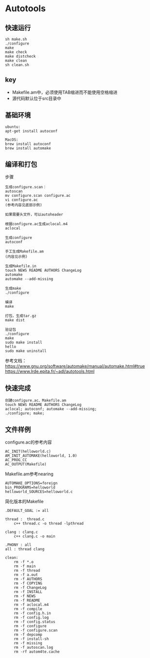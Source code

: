 # Autotools

## 快速运行

```
sh make.sh
./configure
make
make check
make distcheck
make clean
sh clean.sh
```

## key

* Makefile.am中，必须使用TAB缩进而不能使用空格缩进
* 源代码默认位于src目录中

## 基础环境

```
ubuntu:
apt-get install autoconf

MacOS:
brew install autoconf
brew install automake
```

## 编译和打包

步骤
```
生成configure.scan：
autoscan
mv configure.scan configure.ac
vi configure.ac
(参考内容见底部示例)

如果需要头文件，可以autoheader

根据configure.ac生成aclocal.m4
aclocal

生成configure
autoconf

手工生成Makefile.am
(内容见示例)

生成Makefile.in
touch NEWS README AUTHORS ChangeLog
automake
automake --add-missing

生成make
./configure

编译
make

打包，生成tar.gz
make dist

验证包
./configure
make
sudo make install
hello
sudo make uninstall
```

参考文档：https://www.gnu.org/software/automake/manual/automake.html#true
https://www.lrde.epita.fr/~adl/autotools.html

## 快速完成

```
创建configure.ac、Makefile.am
touch NEWS README AUTHORS ChangeLog
aclocal; autoconf; automake --add-missing;
./configure; make;
```

## 文件样例

configure.ac的参考内容
```
AC_INIT(helloworld.c)
AM_INIT_AUTOMAKE(helloworld, 1.0)
AC_PROG_CC
AC_OUTPUT(Makefile)
```

Makefile.am参考nearing
```
AUTOMAKE_OPTIONS=foreign
bin_PROGRAMS=helloworld
helloworld_SOURCES=helloworld.c
```

简化版本的Makefile

```
.DEFAULT_GOAL := all

thread :  thread.c
	c++ thread.c -o thread -lpthread

clang : clang.c
	c++ clang.c -o main

.PHONY : all
all : thread clang

clean:
	rm -f *.o
	rm -f main
	rm -f thread
	rm -f a.out
    rm -f AUTHORS
	rm -f COPYING
	rm -f ChangeLog
	rm -f INSTALL
	rm -f NEWS
	rm -f README
	rm -f aclocal.m4
	rm -f compile
	rm -f config.h.in
	rm -f config.log
	rm -f config.status
	rm -f configure
	rm -f configure.scan
	rm -f depcomp
	rm -f install-sh
	rm -f missing
	rm -f autoscan.log
	rm -rf autom4te.cache
```